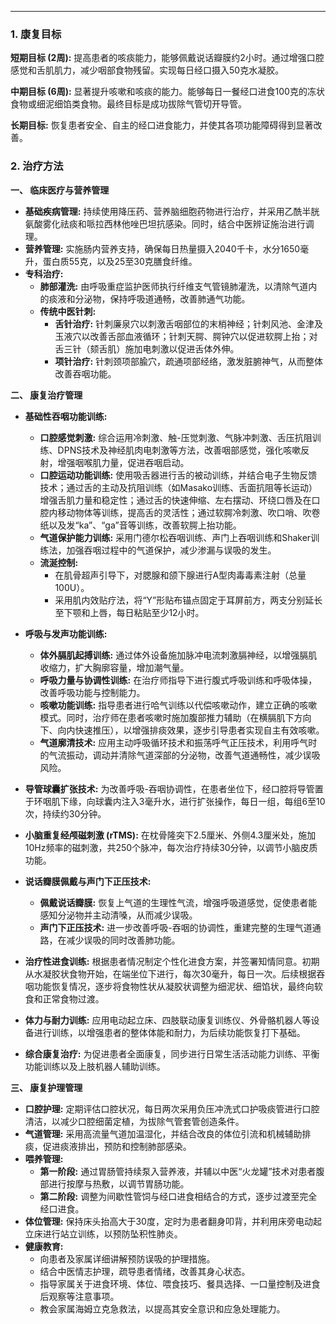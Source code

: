 ***

### 1. 康复目标

**短期目标 (2周):**
提高患者的咳痰能力，能够佩戴说话瓣膜约2小时。通过增强口腔感觉和舌肌肌力，减少咽部食物残留。实现每日经口摄入50克水凝胶。

**中期目标 (6周):**
显著提升咳嗽和咳痰的能力。能够每日一餐经口进食100克的冻状食物或细泥细馅类食物。最终目标是成功拔除气管切开导管。

**长期目标:**
恢复患者安全、自主的经口进食能力，并使其各项功能障碍得到显著改善。

### 2. 治疗方法

**一、 临床医疗与营养管理**
*   **基础疾病管理:** 持续使用降压药、营养脑细胞药物进行治疗，并采用乙酰半胱氨酸雾化祛痰和哌拉西林他唑巴坦抗感染。同时，结合中医辨证施治进行调理。
*   **营养管理:** 实施肠内营养支持，确保每日热量摄入2040千卡，水分1650毫升，蛋白质55克，以及25至30克膳食纤维。
*   **专科治疗:**
    *   **肺部灌洗:** 由呼吸重症监护医师执行纤维支气管镜肺灌洗，以清除气道内的痰液和分泌物，保持呼吸道通畅，改善肺通气功能。
    *   **传统中医针刺:**
        *   **舌针治疗:** 针刺廉泉穴以刺激舌咽部位的末梢神经；针刺风池、金津及玉液穴以改善舌部血液循环；针刺天腭、腭钟穴以促进软腭上抬；对舌三针（颏舌肌）施加电刺激以促进舌体外伸。
        *   **项针治疗:** 针刺颈项部腧穴，疏通项部经络，激发脏腑神气，从而整体改善吞咽功能。

**二、 康复治疗管理**
*   **基础性吞咽功能训练:**
    *   **口腔感觉刺激:** 综合运用冷刺激、触-压觉刺激、气脉冲刺激、舌压抗阻训练、DPNS技术及神经肌肉电刺激等方法，改善咽部感觉，强化咳嗽反射，增强咽喉肌力量，促进吞咽启动。
    *   **口腔运动功能训练:** 使用吸舌器进行舌的被动训练，并结合电子生物反馈技术；通过舌的主动及抗阻训练（如Masako训练、舌面抗阻等长运动）增强舌肌力量和稳定性；通过舌的快速伸缩、左右摆动、环绕口唇及在口腔内移动物体等训练，提高舌的灵活性；通过软腭冷刺激、吹口哨、吹卷纸以及发“ka”、“ga”音等训练，改善软腭上抬功能。
    *   **气道保护能力训练:** 采用门德尔松吞咽训练、声门上吞咽训练和Shaker训练法，加强吞咽过程中的气道保护，减少渗漏与误吸的发生。
    *   **流涎控制:**
        *   在肌骨超声引导下，对腮腺和颌下腺进行A型肉毒毒素注射（总量100U）。
        *   采用肌内效贴疗法，将“Y”形贴布锚点固定于耳屏前方，两支分别延长至下颚和上唇，每日粘贴至少12小时。

*   **呼吸与发声功能训练:**
    *   **体外膈肌起搏训练:** 通过体外设备施加脉冲电流刺激膈神经，以增强膈肌收缩力，扩大胸廓容量，增加潮气量。
    *   **呼吸力量与协调性训练:** 在治疗师指导下进行腹式呼吸训练和呼吸体操，改善呼吸功能与控制能力。
    *   **咳嗽功能训练:** 指导患者进行哈气训练以代偿咳嗽动作，建立正确的咳嗽模式。同时，治疗师在患者咳嗽时施加腹部推力辅助（在横膈肌下方向下、向内快速推压），以增强排痰效果，逐步引导患者实现自主有效咳嗽。
    *   **气道廓清技术:** 应用主动呼吸循环技术和振荡呼气正压技术，利用呼气时的气流振动，调动并清除气道深部的分泌物，改善气道通畅性，减少误吸风险。

*   **导管球囊扩张技术:**
    为改善呼吸-吞咽协调性，在患者坐位下，经口腔将导管置于环咽肌下缘，向球囊内注入3毫升水，进行扩张操作，每日一组，每组6至10次，持续约30分钟。

*   **小脑重复经颅磁刺激 (rTMS):**
    在枕骨隆突下2.5厘米、外侧4.3厘米处，施加10Hz频率的磁刺激，共250个脉冲，每次治疗持续30分钟，以调节小脑皮质功能。

*   **说话瓣膜佩戴与声门下正压技术:**
    *   **佩戴说话瓣膜:** 恢复上气道的生理性气流，增强呼吸道感觉，促使患者能感知分泌物并主动清嗓，从而减少误吸。
    *   **声门下正压技术:** 进一步改善呼吸-吞咽的协调性，重建完整的生理气道通路，在减少误吸的同时改善肺功能。

*   **治疗性进食训练:**
    根据患者情况制定个性化进食方案，并签署知情同意。初期从水凝胶状食物开始，在端坐位下进行，每次30毫升，每日一次。后续根据吞咽功能恢复情况，逐步将食物性状从凝胶状调整为细泥状、细馅状，最终向软食和正常食物过渡。

*   **体力与耐力训练:**
    应用电动起立床、四肢联动康复训练仪、外骨骼机器人等设备进行训练，以增强患者的整体体能和耐力，为后续功能恢复打下基础。

*   **综合康复治疗:**
    为促进患者全面康复，同步进行日常生活活动能力训练、平衡功能训练以及上肢机器人辅助训练。

**三、 康复护理管理**
*   **口腔护理:** 定期评估口腔状况，每日两次采用负压冲洗式口护吸痰管进行口腔清洁，以减少口腔细菌定植，为拔除气管套管创造条件。
*   **气道管理:** 采用高流量气道加温湿化，并结合改良的体位引流和机械辅助排痰，促进痰液排出，预防和控制肺部感染。
*   **喂养管理:**
    *   **第一阶段:** 通过胃肠管持续泵入营养液，并辅以中医“火龙罐”技术对患者腹部进行按摩与热敷，以调节胃肠功能。
    *   **第二阶段:** 调整为间歇性管饲与经口进食相结合的方式，逐步过渡至完全经口进食。
*   **体位管理:** 保持床头抬高大于30度，定时为患者翻身叩背，并利用床旁电动起立床进行站立训练，以预防坠积性肺炎。
*   **健康教育:**
    *   向患者及家属详细讲解预防误吸的护理措施。
    *   结合中医情志护理，疏导患者情绪，改善其身心状态。
    *   指导家属关于进食环境、体位、喂食技巧、餐具选择、一口量控制及进食后观察等注意事项。
    *   教会家属海姆立克急救法，以提高其安全意识和应急处理能力。